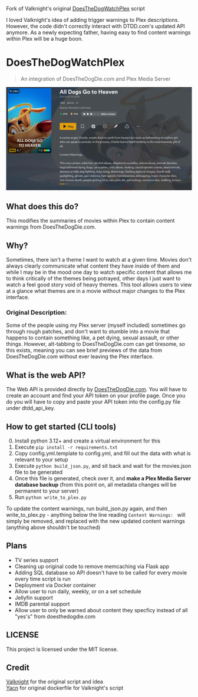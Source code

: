 Fork of Valknight's original [DoesTheDogWatchPlex](https://github.com/valknight/DoesTheDogWatchPlex) script 

I loved Valknight's idea of adding trigger warnings to Plex descriptions. However, the code didn't correctly interact with DTDD.com's updated API anymore. As a newly expecting father, having easy to find content warnings within Plex will be a huge boon.

# DoesTheDogWatchPlex

> An integration of DoesTheDogDie.com and Plex Media Server

![Demonstration of DoesTheDogWatchPlex using All Dog's Go To Heaven](/screenshots/2.png)
## What does this do?

This modifies the summaries of movies within Plex to contain content warnings from DoesTheDogDie.com.

## Why?
Sometimes, there isn't a theme I want to watch at a given time. Movies don't always clearly communicate what content they have inside of them and while I may be in the mood one day to watch specific content that allows me to think critically of the themes being potrayed, other days I just want to watch a feel good story void of heavy themes. This tool allows users to view at a glance what themes are in a movie without major changes to the Plex interface.

### Original Description: ###
Some of the people using my Plex server (myself included) sometimes go through rough patches, and don't want to stumble into a movie that happens to contain something like, a pet dying, sexual assault, or other things. However, alt-tabbing to DoesTheDogDie.com can get tiresome, so this exists, meaning you can see brief previews of the data from DoesTheDogDie.com without ever leaving the Plex interface.

## What is the web API?

The Web API is provided directly by [DoesTheDogDie.com](https://www.doesthedogdie.com/api). You will have to create an account and find your API token on your profile page. Once you do you will have to copy and paste your API token into the config.py file under dtdd_api_key.

## How to get started (CLI tools)

0. Install python 3.12+ and create a virtual environment for this
1. Execute `pip install -r requirements.txt`
2. Copy config.yml.template to config.yml, and fill out the data with what is relevant to your setup
3. Execute `python build_json.py`, and sit back and wait for the movies.json file to be generated 
4. Once this file is generated, check over it, and **make a Plex Media Server database backup** (from this point on, all metadata changes will be permanent to your server)
5. Run `python write_to_plex.py`

To update the content warnings, run build_json.py again, and then write_to_plex.py - anything below the line reading `Content Warnings: ` will simply be removed, and replaced with the new updated content warnings (anything above shouldn't be touched)

## Plans

- TV series support
- Cleaning up original code to remove memcaching via Flask app
- Adding SQL database so API doesn't have to be called for every movie every time script is run
- Deployment via Docker container
- Allow user to run daily, weekly, or on a set schedule
- Jellyfin support
- IMDB parental support
- Allow user to only be warned about content they specficy instead of all "yes's" from doesthedogdie.com

## LICENSE

This project is licensed under the MIT license.

## Credit
[Valknight](https://github.com/valknight) for the original script and idea <br />
[Yacn](https://github.com/yacn) for original dockerfile for Valknight's script <br /> 
